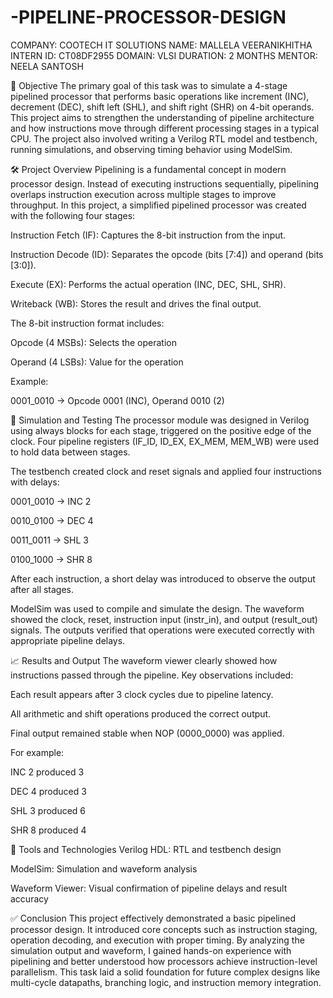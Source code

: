 # -PIPELINE-PROCESSOR-DESIGN
COMPANY: COOTECH IT SOLUTIONS
NAME: MALLELA VEERANIKHITHA
INTERN ID: CT08DF2955
DOMAIN: VLSI
DURATION: 2 MONTHS
MENTOR: NEELA SANTOSH

📌 Objective
The primary goal of this task was to simulate a 4-stage pipelined processor that performs basic operations like increment (INC), decrement (DEC), shift left (SHL), and shift right (SHR) on 4-bit operands. This project aims to strengthen the understanding of pipeline architecture and how instructions move through different processing stages in a typical CPU. The project also involved writing a Verilog RTL model and testbench, running simulations, and observing timing behavior using ModelSim.

🛠️ Project Overview
Pipelining is a fundamental concept in modern processor design. Instead of executing instructions sequentially, pipelining overlaps instruction execution across multiple stages to improve throughput. In this project, a simplified pipelined processor was created with the following four stages:

Instruction Fetch (IF): Captures the 8-bit instruction from the input.

Instruction Decode (ID): Separates the opcode (bits [7:4]) and operand (bits [3:0]).

Execute (EX): Performs the actual operation (INC, DEC, SHL, SHR).

Writeback (WB): Stores the result and drives the final output.

The 8-bit instruction format includes:

Opcode (4 MSBs): Selects the operation

Operand (4 LSBs): Value for the operation

Example:

0001_0010 → Opcode 0001 (INC), Operand 0010 (2)

🧪 Simulation and Testing
The processor module was designed in Verilog using always blocks for each stage, triggered on the positive edge of the clock. Four pipeline registers (IF_ID, ID_EX, EX_MEM, MEM_WB) were used to hold data between stages.

The testbench created clock and reset signals and applied four instructions with delays:

0001_0010 → INC 2

0010_0100 → DEC 4

0011_0011 → SHL 3

0100_1000 → SHR 8

After each instruction, a short delay was introduced to observe the output after all stages.

ModelSim was used to compile and simulate the design. The waveform showed the clock, reset, instruction input (instr_in), and output (result_out) signals. The outputs verified that operations were executed correctly with appropriate pipeline delays.

📈 Results and Output
The waveform viewer clearly showed how instructions passed through the pipeline. Key observations included:

Each result appears after 3 clock cycles due to pipeline latency.

All arithmetic and shift operations produced the correct output.

Final output remained stable when NOP (0000_0000) was applied.

For example:

INC 2 produced 3

DEC 4 produced 3

SHL 3 produced 6

SHR 8 produced 4

🧰 Tools and Technologies
Verilog HDL: RTL and testbench design

ModelSim: Simulation and waveform analysis

Waveform Viewer: Visual confirmation of pipeline delays and result accuracy

✅ Conclusion
This project effectively demonstrated a basic pipelined processor design. It introduced core concepts such as instruction staging, operation decoding, and execution with proper timing. By analyzing the simulation output and waveform, I gained hands-on experience with pipelining and better understood how processors achieve instruction-level parallelism. This task laid a solid foundation for future complex designs like multi-cycle datapaths, branching logic, and instruction memory integration.

